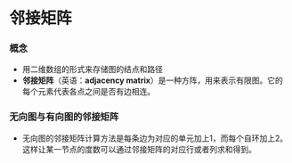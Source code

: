 


# 邻接矩阵

### 概念
- 用二维数组的形式来存储图的结点和路径
- **邻接矩阵**（英语：**adjacency matrix**）是一种方阵，用来表示有限图。它的每个元素代表各点之间是否有边相连。

### 无向图与有向图的邻接矩阵
- 无向图的邻接矩阵计算方法是每条边为对应的单元加上1，而每个自环加上2。这样让某一节点的度数可以通过邻接矩阵的对应行或者列求和得到。

<!--stackedit_data:
eyJoaXN0b3J5IjpbLTc4MTM2MjI4MiwtMTY5NTIzMzA2NCwtOT
cxOTY2NzM3LDQ0MDkwNTYxOV19
-->